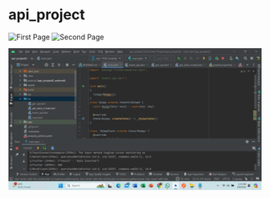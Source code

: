 # api_project

<div>
    <img src="image/1.jpg" alt="First Page" width="200"/>
    <img src="image/2.jpg" alt="Second Page" width="200"/>
</div>

![GitHub Logo](images/3.1.png)
